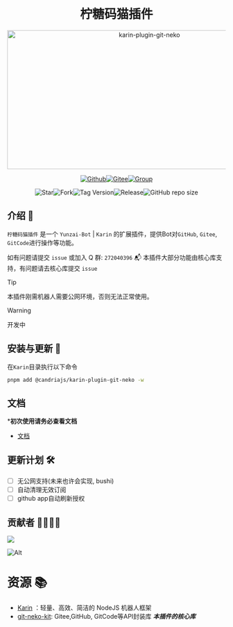 # <h1 align="center">柠糖码猫插件</h1>
<div align="center">
<img src="https://socialify.git.ci/CandriaJS/karin-plugin-git-neko/image?font=Inter&issues=1&language=1&name=1&owner=1&pattern=Plus&pulls=1&stargazers=1&theme=Auto" alt="karin-plugin-git-neko" width="640" height="320" />

<!-- <img src="https://api.wuliya.cn/api/count?name=karin-plugin-git-neko&type=img&theme=gelbooru" alt="柠糖码猫插件"> -->

<a href="https://github.com/CandriaJS/karin-plugin-git-neko"><img src="https://img.shields.io/badge/Github-Git插件-black?style=flat-square&logo=github" alt="Github"></a><a href="https://github.com/KarinJS/Karin"><img src="https://badgen.net/npm/v/node-karin?label=Karin" alt="Gitee"></a><a href="https://qm.qq.com/q/gBs8Ri3nIQ"><img src="https://img.shields.io/badge/group-272040396-blue" alt="Group"></a>

<img alt="Star" src="https://badgen.net/github/stars/CandriaJS/karin-plugin-git-neko"><img alt="Fork" src="https://badgen.net/github/forks/CandriaJS/karin-plugin-git-neko"><img alt="Tag Version" src="https://badgen.net/github/tag/CandriaJS/karin-plugin-git-neko"><img alt="Release" src="https://badgen.net/github/release/CandriaJS/karin-plugin-git-neko/stable"><img alt="GitHub repo size" src="https://img.shields.io/github/repo-size/CandriaJS/karin-plugin-git-neko">


</div>

## 介绍 📝
`柠糖码猫插件` 是一个 `Yunzai-Bot` | `Karin` 的扩展插件，提供Bot对`GitHub`, `Gitee`, `GitCode`进行操作等功能。

如有问题请提交 `issue` 或加入 Q 群: `272040396` 📬
本插件大部分功能由核心库支持，有问题请去核心库提交 `issue`

> [!Tip]
> 本插件刚需机器人需要公网环境，否则无法正常使用。

> [!WARNING]
> 开发中

## 安装与更新 🔧

在`Karin`目录执行以下命令

```bash
pnpm add @candriajs/karin-plugin-git-neko -w
```

<!-- ## 使用帮助 ℹ️
其他内容请查看 [官方文档](https://docs.wuliya.cn/clarity/meme)
> [!Tip]
> 如果遇到出现错误可尝试自建后端 -->


## 文档
***初次使用请务必查看文档**

- [文档](https://docs.wuliya.cn/clarity/git-neko)

## 更新计划 🛠

- [ ] 无公网支持(未来也许会实现, bushi) 
- [ ] 自动清理无效订阅
- [ ] github app自动刷新授权

## 贡献者 👨‍💻👩‍💻

<a href="https://github.com/CandriaJS/karin-plugin-git-neko/graphs/contributors">
  <img src="https://contrib.rocks/image?repo=CandriaJS/karin-plugin-git-neko" />
</a>

![Alt](https://repobeats.axiom.co/api/embed/04d06e4e2d0cdfb7ef436a681dee7a2c83f199a6.svg "Repobeats analytics image")

# 资源 📚

- [Karin](https://github.com/KarinJS/Karin) ：轻量、高效、简洁的 NodeJS 机器人框架
- [git-neko-kit](https://github.com/CandriaJS/git-neko-kit): Gitee,GitHub, GitCode等API封装库 ***本插件的核心库***
